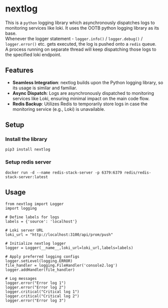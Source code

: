 # nextlog
This is a `python` logging library which asynchronously dispatches logs to monitoring services like loki.
It uses the OOTB python logging library as its base.<br>
Whenever the logger statement - `logger.info()` / `logger.debug()` / `logger.error()` etc. gets executed, the log is pushed onto a `redis` queue.<br>
A process running on separate thread will keep dispatching those logs to the specified loki endpoint.

## Features
- **Seamless Integration**: nextlog builds upon the Python logging library, so its usage is similar and familiar.
- **Async Dispatch**: Logs are asynchronously dispatched to monitoring services like Loki, ensuring minimal impact on the main code flow.
- **Redis Backup**: Utilizes Redis to temporarily store logs in case the monitoring service (e.g., Loki) is unavailable.

## Setup
### Install the library 
`pip3 install nextlog`
### Setup redis server
`docker run -d --name redis-stack-server -p 6379:6379 redis/redis-stack-server:latest`

## Usage

```
from nextlog import Logger
import logging

# Define labels for logs
labels = {'source': 'localhost'}

# Loki server URL
loki_url = "http://localhost:3100/api/prom/push"

# Initialize nextlog logger
logger = Logger(__name__,loki_url=loki_url,labels=labels)

# Apply preferred logging configs
logger.setLevel(logging.ERROR)
file_handler = logging.FileHandler('console2.log')
logger.addHandler(file_handler)

# Log messages
logger.error("Error log 1")
logger.error("Error log 2")
logger.critical("Critical log 1")
logger.critical("Critical log 2")
logger.error("Error log 3")


```
